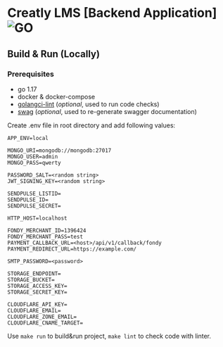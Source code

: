 # Creatly LMS [Backend Application] ![GO][go-badge]

[go-badge]: https://img.shields.io/github/go-mod/go-version/p12s/furniture-store?style=plastic
[go-url]: https://github.com/p12s/furniture-store/blob/master/go.mod


## Build & Run (Locally)
### Prerequisites
- go 1.17
- docker & docker-compose
- [golangci-lint](https://github.com/golangci/golangci-lint) (<i>optional</i>, used to run code checks)
- [swag](https://github.com/swaggo/swag) (<i>optional</i>, used to re-generate swagger documentation)

Create .env file in root directory and add following values:
```dotenv
APP_ENV=local

MONGO_URI=mongodb://mongodb:27017
MONGO_USER=admin
MONGO_PASS=qwerty

PASSWORD_SALT=<random string>
JWT_SIGNING_KEY=<random string>

SENDPULSE_LISTID=
SENDPULSE_ID=
SENDPULSE_SECRET=

HTTP_HOST=localhost

FONDY_MERCHANT_ID=1396424
FONDY_MERCHANT_PASS=test
PAYMENT_CALLBACK_URL=<host>/api/v1/callback/fondy
PAYMENT_REDIRECT_URL=https://example.com/

SMTP_PASSWORD=<password>

STORAGE_ENDPOINT=
STORAGE_BUCKET=
STORAGE_ACCESS_KEY=
STORAGE_SECRET_KEY=

CLOUDFLARE_API_KEY=
CLOUDFLARE_EMAIL=
CLOUDFLARE_ZONE_EMAIL=
CLOUDFLARE_CNAME_TARGET=
```

Use `make run` to build&run project, `make lint` to check code with linter.